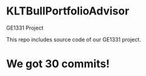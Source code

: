 # KLTBullPortfolioAdvisor
GE1331 Project

This repo includes source code of our GE1331 project.

# We got 30 commits!

